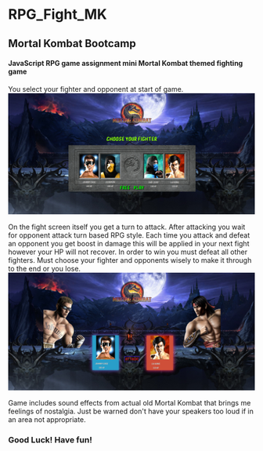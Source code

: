 # RPG_Fight_MK
## Mortal Kombat Bootcamp
#### JavaScript RPG game assignment mini Mortal Kombat themed fighting game

You select your fighter and opponent at start of game. 
![screenshot](https://raw.githubusercontent.com/Jack87/RPG_Fight_MK/master/assets/images/screenShotChooseFighter.PNG)

On the fight screen itself you get a turn to attack.
After attacking you wait for opponent attack turn based RPG style.
Each time you attack and defeat an opponent you get boost in damage
this will be applied in your next fight however your HP will not recover.
In order to win you must defeat all other fighters. Must choose your 
fighter and opponents wisely to make it through to the end or you lose.
![screenshot](https://raw.githubusercontent.com/Jack87/RPG_Fight_MK/master/assets/images/screenShotFightScreen.PNG)

Game includes sound effects from actual old Mortal Kombat that brings me feelings of nostalgia.
Just be warned don't have your speakers too loud if in an area not appropriate. 

### Good Luck! Have fun!
